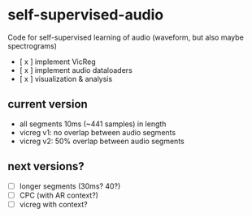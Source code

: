 # self-supervised-audio
Code for self-supervised learning of audio (waveform, but also maybe spectrograms)

- [ x ] implement VicReg
- [ x ] implement audio dataloaders
- [ x ] visualization & analysis

## current version
- all segments 10ms (~441 samples) in length
- vicreg v1: no overlap between audio segments
- vicreg v2: 50% overlap between audio segments

## next versions?

- [ ] longer segments (30ms? 40?)
- [ ] CPC (with AR context?)
- [ ] vicreg with context?
